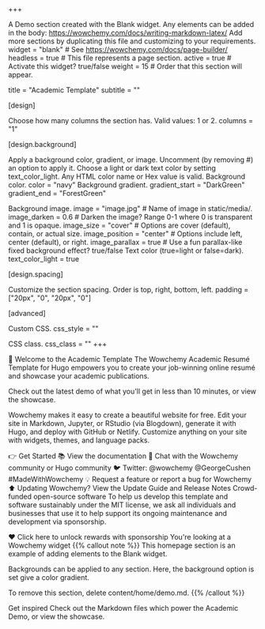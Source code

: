 +++

A Demo section created with the Blank widget.
Any elements can be added in the body: https://wowchemy.com/docs/writing-markdown-latex/
Add more sections by duplicating this file and customizing to your requirements.
widget = "blank" # See https://wowchemy.com/docs/page-builder/ headless = true # This file represents a page section. active = true # Activate this widget? true/false weight = 15 # Order that this section will appear.

title = "Academic Template" subtitle = ""

[design]

Choose how many columns the section has. Valid values: 1 or 2.
columns = "1"

[design.background]

Apply a background color, gradient, or image.
Uncomment (by removing #) an option to apply it.
Choose a light or dark text color by setting text_color_light.
Any HTML color name or Hex value is valid.
Background color.
color = "navy"
Background gradient.
gradient_start = "DarkGreen" gradient_end = "ForestGreen"

Background image.
image = "image.jpg" # Name of image in static/media/.
image_darken = 0.6 # Darken the image? Range 0-1 where 0 is transparent and 1 is opaque.
image_size = "cover" # Options are cover (default), contain, or actual size.
image_position = "center" # Options include left, center (default), or right.
image_parallax = true # Use a fun parallax-like fixed background effect? true/false
Text color (true=light or false=dark).
text_color_light = true

[design.spacing]

Customize the section spacing. Order is top, right, bottom, left.
padding = ["20px", "0", "20px", "0"]

[advanced]

Custom CSS.
css_style = ""

CSS class.
css_class = "" +++

👋 Welcome to the Academic Template
The Wowchemy Academic Resumé Template for Hugo empowers you to create your job-winning online resumé and showcase your academic publications.

Check out the latest demo of what you'll get in less than 10 minutes, or view the showcase.

Wowchemy makes it easy to create a beautiful website for free. Edit your site in Markdown, Jupyter, or RStudio (via Blogdown), generate it with Hugo, and deploy with GitHub or Netlify. Customize anything on your site with widgets, themes, and language packs.

👉 Get Started
📚 View the documentation
💬 Chat with the Wowchemy community or Hugo community
🐦 Twitter: @wowchemy @GeorgeCushen #MadeWithWowchemy
💡 Request a feature or report a bug for Wowchemy
⬆️ Updating Wowchemy? View the Update Guide and Release Notes
Crowd-funded open-source software
To help us develop this template and software sustainably under the MIT license, we ask all individuals and businesses that use it to help support its ongoing maintenance and development via sponsorship.

❤️ Click here to unlock rewards with sponsorship
You're looking at a Wowchemy widget
{{% callout note %}} This homepage section is an example of adding elements to the Blank widget.

Backgrounds can be applied to any section. Here, the background option is set give a color gradient.

To remove this section, delete content/home/demo.md. {{% /callout %}}

Get inspired
Check out the Markdown files which power the Academic Demo, or view the showcase.
